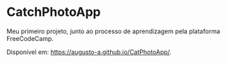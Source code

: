 # CatchPhotoApp

Meu primeiro projeto, junto ao processo de aprendizagem pela plataforma FreeCodeCamp.

Disponível em: <https://augusto-a.github.io/CatPhotoApp/>.
